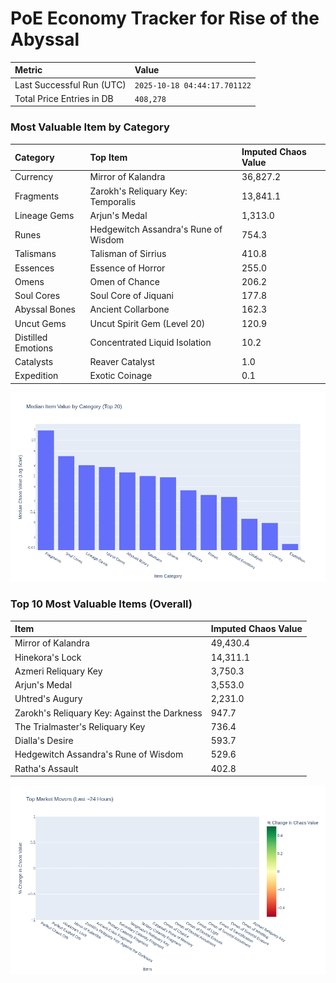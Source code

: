 # PoE Economy Tracker for Rise of the Abyssal

<!-- START_MAINTENANCE -->
| Metric | Value |
|:---|:---|
| Last Successful Run (UTC) | `2025-10-18 04:44:17.701122` |
| Total Price Entries in DB | `408,278` |

<!-- END_MAINTENANCE -->

<!-- START_DATAFRAME_DEBUG -->
<!-- END_DATAFRAME_DEBUG -->

<!-- START_CATEGORY_ANALYSIS -->
### Most Valuable Item by Category
| Category | Top Item | Imputed Chaos Value |
| :--- | :--- | :--- |
| Currency | Mirror of Kalandra | 36,827.2 |
| Fragments | Zarokh's Reliquary Key: Temporalis | 13,841.1 |
| Lineage Gems | Arjun's Medal | 1,313.0 |
| Runes | Hedgewitch Assandra's Rune of Wisdom | 754.3 |
| Talismans | Talisman of Sirrius | 410.8 |
| Essences | Essence of Horror | 255.0 |
| Omens | Omen of Chance | 206.2 |
| Soul Cores | Soul Core of Jiquani | 177.8 |
| Abyssal Bones | Ancient Collarbone | 162.3 |
| Uncut Gems | Uncut Spirit Gem (Level 20) | 120.9 |
| Distilled Emotions | Concentrated Liquid Isolation | 10.2 |
| Catalysts | Reaver Catalyst | 1.0 |
| Expedition | Exotic Coinage | 0.1 |


![Category Analysis Chart](charts/category_analysis.png)
<!-- END_ANALYSIS -->

<!-- START_ANALYSIS -->
### Top 10 Most Valuable Items (Overall)
| Item | Imputed Chaos Value |
| :--- | :--- |
| Mirror of Kalandra | 49,430.4 |
| Hinekora's Lock | 14,311.1 |
| Azmeri Reliquary Key | 3,750.3 |
| Arjun's Medal | 3,553.0 |
| Uhtred's Augury | 2,231.0 |
| Zarokh's Reliquary Key: Against the Darkness | 947.7 |
| The Trialmaster's Reliquary Key | 736.4 |
| Dialla's Desire | 593.7 |
| Hedgewitch Assandra's Rune of Wisdom | 529.6 |
| Ratha's Assault | 402.8 |


![Market Movers Chart](charts/market_movers.png)
<!-- END_ANALYSIS -->
